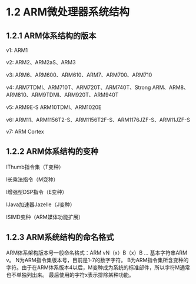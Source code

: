 # 1.2 ARM微处理器系统结构

## 1.2.1 ARM体系结构的版本

v1: ARM1

v2: ARM2、ARM2aS、ARM3

v3: ARM6、ARM600、ARM610、ARM7、ARM700、ARM710

v4:  ARM7TDMI、ARM710T、ARM720T、ARM740T、Strong ARM、ARM8、ARM810、ARM9TDMI、ARM920T、ARM940T

v5: ARM9E-S ARM10TDMI、ARM1020E

v6: ARM11、ARM1156T2-S、ARM1156T2F-S、ARM1176JZF-S、ARM11JZF-S

v7: ARM Cortex

## 1.2.2 ARM体系结构的变种

lThumb指令集（T变种）

l长乘法指令（M变种）

l增强型DSP指令（E变种）

lJava加速器Jazelle（J变种）

lSIMD变种（ARM媒体功能扩展）

## 1.2.3 ARM系统结构的命名格式

ARM体系架构版本号一般命名格式：ARM vN（x）B（x）B …
基本字符串ARM v。
N为ARM指令集版本号，目前是1-7的数字字符。
B为ARM指令集所含变种的字符。由于在ARM体系版本4以后，M变种成为系统的标准部件，所以字符M通常也不单独列出来。
最后使用的字符x表示排除某种功能。

